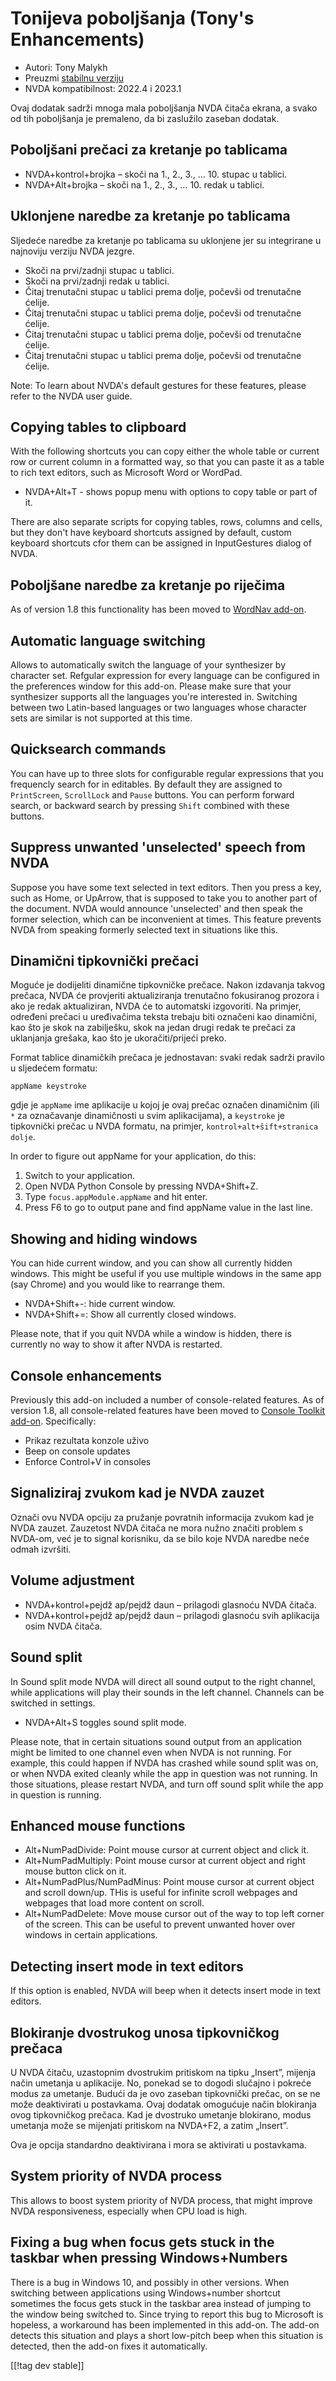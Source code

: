 # Tonijeva poboljšanja (Tony's Enhancements) #

* Autori: Tony Malykh
* Preuzmi [stabilnu verziju][1]
* NVDA kompatibilnost: 2022.4 i 2023.1

Ovaj dodatak sadrži mnoga mala poboljšanja NVDA čitača ekrana, a svako od
tih poboljšanja je premaleno, da bi zaslužilo zaseban dodatak.

## Poboljšani prečaci za kretanje po tablicama

* NVDA+kontrol+brojka – skoči na 1., 2., 3., … 10. stupac u tablici.
* NVDA+Alt+brojka – skoči na 1., 2., 3., … 10. redak u tablici.

## Uklonjene naredbe za kretanje po tablicama

Sljedeće naredbe za kretanje po tablicama su uklonjene jer su integrirane u
najnoviju verziju NVDA jezgre.

* Skoči na prvi/zadnji stupac u tablici.
* Skoči na prvi/zadnji redak u tablici.
* Čitaj trenutačni stupac u tablici prema dolje, počevši od trenutačne
  ćelije.
* Čitaj trenutačni stupac u tablici prema dolje, počevši od trenutačne
  ćelije.
* Čitaj trenutačni stupac u tablici prema dolje, počevši od trenutačne
  ćelije.
* Čitaj trenutačni stupac u tablici prema dolje, počevši od trenutačne
  ćelije.

Note: To learn about NVDA's default gestures for these features, please
refer to the NVDA user guide.

## Copying tables to clipboard

With the following shortcuts you can copy either the whole table or current
row or current column in a formatted way, so that you can paste it as a
table to rich text editors, such as Microsoft Word or WordPad.

* NVDA+Alt+T - shows popup menu with options to copy table or part of it.

There are also separate scripts for copying tables, rows, columns and cells,
but they don't have keyboard shortcuts assigned by default, custom keyboard
shortcuts cfor them can be assigned in InputGestures dialog of NVDA.

## Poboljšane naredbe za kretanje po riječima

As of version 1.8 this functionality has been moved to [WordNav
add-on](https://github.com/mltony/nvda-word-nav/).

## Automatic language switching

Allows to automatically switch the language of your synthesizer by character
set. Refgular expression for every language can be configured in the
preferences window for this add-on. Please make sure that your synthesizer
supports all the languages you're interested in. Switching between two
Latin-based languages or two languages whose character sets are similar is
not supported at this time.

## Quicksearch commands

You can have up to three slots for configurable regular expressions that you
frequencly search for in editables. By default they are assigned to
`PrintScreen`, `ScrollLock` and `Pause` buttons. You can perform forward
search, or backward search by pressing `Shift` combined with these buttons.

## Suppress unwanted 'unselected' speech from NVDA

Suppose you have some text selected in text editors. Then you press a key,
such as Home, or UpArrow, that is supposed to take you to another part of
the document. NVDA would announce 'unselected' and then speak the former
selection, which can be inconvenient at times. This feature prevents NVDA
from speaking formerly selected text in situations like this.

## Dinamični tipkovnički prečaci

Moguće je dodijeliti dinamične tipkovničke prečace. Nakon izdavanja takvog
prečaca, NVDA će provjeriti aktualiziranja trenutačno fokusiranog prozora i
ako je redak aktualiziran, NVDA će to automatski izgovoriti. Na primjer,
određeni prečaci u uređivačima teksta trebaju biti označeni kao dinamični,
kao što je skok na zabilješku, skok na jedan drugi redak te prečaci za
uklanjanja grešaka, kao što je ukoračiti/prijeći preko.

Format tablice dinamičkih prečaca je jednostavan: svaki redak sadrži pravilo
u sljedećem formatu:
```
appName keystroke
```
gdje je `appName` ime aplikacije u kojoj je ovaj prečac označen dinamičnim
(ili `*` za označavanje dinamičnosti u svim aplikacijama), a `keystroke` je
tipkovnički prečac u NVDA formatu, na primjer, `kontrol+alt+šift+stranica
dolje`.

In order to figure out appName for your application, do this:

1. Switch to your application.
2. Open NVDA Python Console by pressing NVDA+Shift+Z.
3. Type `focus.appModule.appName` and hit enter.
4. Press F6 to go to output pane and find appName value in the last line.

## Showing and hiding windows

You can hide current window, and you can show all currently hidden
windows. This might be useful if you use multiple windows in the same app
(say Chrome) and you would like to rearrange them.

* NVDA+Shift+-: hide current window.
* NVDA+Shift+=: Show all currently closed windows.

Please note, that if you quit NVDA while a window is hidden, there is
currently no way to show it after NVDA is restarted.

## Console enhancements

Previously this add-on included a number of console-related features. As of
version 1.8, all console-related features have been moved to [Console
Toolkit
add-on](https://github.com/mltony/nvda-console-toolkit/). Specifically:

* Prikaz rezultata konzole uživo
* Beep on console updates
* Enforce Control+V in consoles

## Signaliziraj zvukom kad je NVDA zauzet

Označi ovu NVDA opciju za pružanje povratnih informacija zvukom kad je NVDA
zauzet. Zauzetost NVDA čitača ne mora nužno značiti problem s NVDA-om, već
je to signal korisniku, da se bilo koje NVDA naredbe neće odmah izvršiti.

## Volume adjustment

* NVDA+kontrol+pejdž ap/pejdž daun – prilagodi glasnoću NVDA čitača.
* NVDA+kontrol+pejdž ap/pejdž daun – prilagodi glasnoću svih aplikacija osim
  NVDA čitača.

## Sound split

In Sound split mode NVDA will direct all sound output to the right channel,
while applications will play their sounds in the left channel. Channels can
be switched in settings.

* NVDA+Alt+S toggles sound split mode.

Please note, that in certain situations sound output from an application
might be limited to one channel even when NVDA is not running. For example,
this could happen if NVDA has crashed while sound split was on, or when NVDA
exited cleanly while the app in question was not running. In those
situations, please restart NVDA, and turn off sound split while the app in
question is running.

## Enhanced mouse functions

* Alt+NumPadDivide: Point mouse cursor at current object and click it.
* Alt+NumPadMultiply: Point mouse cursor at current object and right mouse
  button click on it.
* Alt+NumPadPlus/NumPadMinus: Point mouse cursor at current object and
  scroll down/up. THis is useful for infinite scroll webpages and webpages
  that load more content on scroll.
* Alt+NumPadDelete: Move mouse cursor out of the way to top left corner of
  the screen. This can be useful to prevent unwanted hover over windows in
  certain applications.


## Detecting insert mode in text editors

If this option is enabled, NVDA will beep when it detects insert mode in
text editors.

## Blokiranje dvostrukog unosa tipkovničkog prečaca

U NVDA čitaču, uzastopnim dvostrukim pritiskom na tipku „Insert”, mijenja
način umetanja u aplikacije. No, ponekad se to dogodi slučajno i pokreće
modus za umetanje. Budući da je ovo zaseban tipkovnički prečac, on se ne
može deaktivirati u postavkama. Ovaj dodatak omogućuje način blokiranja ovog
tipkovničkog prečaca. Kad je dvostruko umetanje blokirano, modus umetanja
može se mijenjati pritiskom na NVDA+F2, a zatim „Insert”.

Ova je opcija standardno deaktivirana i mora se aktivirati u postavkama.

## System priority of NVDA process

This allows to boost system priority of NVDA process, that might improve
NVDA responsiveness, especially when CPU load is high.

## Fixing a bug when focus gets stuck in the taskbar when pressing Windows+Numbers

There is a bug in Windows 10, and possibly in other versions. When switching
between applications using Windows+number shortcut sometimes the focus gets
stuck in the taskbar area instead of jumping to the window being switched
to. Since trying to report this bug to Microsoft is hopeless, a workaround
has been implemented in this add-on. The add-on detects this situation and
plays a short low-pitch beep when this situation is detected, then the
add-on fixes it automatically.

[[!tag dev stable]]

[1]: https://www.nvaccess.org/addonStore/legacy?file=tonysEnhancements
